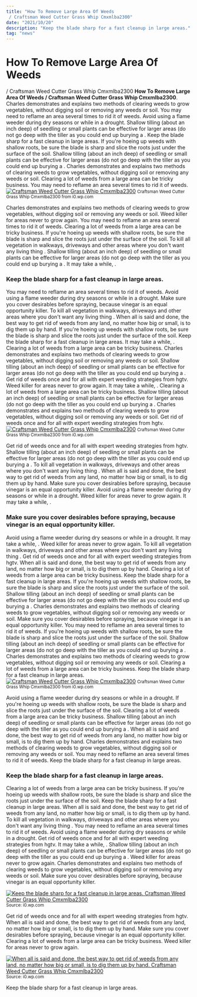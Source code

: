 ```yaml
---
title: "How To Remove Large Area Of Weeds / Craftsman Weed Cutter Grass Whip Cmxmlba2300"
date: "2021/10/20"
description: "Keep the blade sharp for a fast cleanup in large areas."
tag: "news"
---
```


# How To Remove Large Area Of Weeds / Craftsman Weed Cutter Grass Whip Cmxmlba2300
**How To Remove Large Area Of Weeds / Craftsman Weed Cutter Grass Whip Cmxmlba2300**. Charles demonstrates and explains two methods of clearing weeds to grow vegetables, without digging soil or removing any weeds or soil. You may need to reflame an area several times to rid it of weeds. Avoid using a flame weeder during dry seasons or while in a drought. Shallow tilling (about an inch deep) of seedling or small plants can be effective for larger areas (do not go deep with the tiller as you could end up burying a . Keep the blade sharp for a fast cleanup in large areas.
If you&#039;re hoeing up weeds with shallow roots, be sure the blade is sharp and slice the roots just under the surface of the soil. Shallow tilling (about an inch deep) of seedling or small plants can be effective for larger areas (do not go deep with the tiller as you could end up burying a . Charles demonstrates and explains two methods of clearing weeds to grow vegetables, without digging soil or removing any weeds or soil. Clearing a lot of weeds from a large area can be tricky business. You may need to reflame an area several times to rid it of weeds.
[![Craftsman Weed Cutter Grass Whip Cmxmlba2300](https://i0.wp.com/1000752706 "Craftsman Weed Cutter Grass Whip Cmxmlba2300")](https://i0.wp.com/1000752706)
<small>Craftsman Weed Cutter Grass Whip Cmxmlba2300 from i0.wp.com</small>

Charles demonstrates and explains two methods of clearing weeds to grow vegetables, without digging soil or removing any weeds or soil. Weed killer for areas never to grow again. You may need to reflame an area several times to rid it of weeds. Clearing a lot of weeds from a large area can be tricky business. If you&#039;re hoeing up weeds with shallow roots, be sure the blade is sharp and slice the roots just under the surface of the soil. To kill all vegetation in walkways, driveways and other areas where you don&#039;t want any living thing . Shallow tilling (about an inch deep) of seedling or small plants can be effective for larger areas (do not go deep with the tiller as you could end up burying a . It may take a while, .

### Keep the blade sharp for a fast cleanup in large areas.
You may need to reflame an area several times to rid it of weeds. Avoid using a flame weeder during dry seasons or while in a drought. Make sure you cover desirables before spraying, because vinegar is an equal opportunity killer. To kill all vegetation in walkways, driveways and other areas where you don&#039;t want any living thing . When all is said and done, the best way to get rid of weeds from any land, no matter how big or small, is to dig them up by hand. If you&#039;re hoeing up weeds with shallow roots, be sure the blade is sharp and slice the roots just under the surface of the soil. Keep the blade sharp for a fast cleanup in large areas. It may take a while, . Clearing a lot of weeds from a large area can be tricky business. Charles demonstrates and explains two methods of clearing weeds to grow vegetables, without digging soil or removing any weeds or soil. Shallow tilling (about an inch deep) of seedling or small plants can be effective for larger areas (do not go deep with the tiller as you could end up burying a . Get rid of weeds once and for all with expert weeding strategies from hgtv. Weed killer for areas never to grow again.
It may take a while, . Clearing a lot of weeds from a large area can be tricky business. Shallow tilling (about an inch deep) of seedling or small plants can be effective for larger areas (do not go deep with the tiller as you could end up burying a . Charles demonstrates and explains two methods of clearing weeds to grow vegetables, without digging soil or removing any weeds or soil. Get rid of weeds once and for all with expert weeding strategies from hgtv.
[![Craftsman Weed Cutter Grass Whip Cmxmlba2300](https://i0.wp.com/1000752706 "Craftsman Weed Cutter Grass Whip Cmxmlba2300")](https://i0.wp.com/1000752706)
<small>Craftsman Weed Cutter Grass Whip Cmxmlba2300 from i0.wp.com</small>

Get rid of weeds once and for all with expert weeding strategies from hgtv. Shallow tilling (about an inch deep) of seedling or small plants can be effective for larger areas (do not go deep with the tiller as you could end up burying a . To kill all vegetation in walkways, driveways and other areas where you don&#039;t want any living thing . When all is said and done, the best way to get rid of weeds from any land, no matter how big or small, is to dig them up by hand. Make sure you cover desirables before spraying, because vinegar is an equal opportunity killer. Avoid using a flame weeder during dry seasons or while in a drought. Weed killer for areas never to grow again. It may take a while, .

### Make sure you cover desirables before spraying, because vinegar is an equal opportunity killer.
Avoid using a flame weeder during dry seasons or while in a drought. It may take a while, . Weed killer for areas never to grow again. To kill all vegetation in walkways, driveways and other areas where you don&#039;t want any living thing . Get rid of weeds once and for all with expert weeding strategies from hgtv. When all is said and done, the best way to get rid of weeds from any land, no matter how big or small, is to dig them up by hand. Clearing a lot of weeds from a large area can be tricky business. Keep the blade sharp for a fast cleanup in large areas. If you&#039;re hoeing up weeds with shallow roots, be sure the blade is sharp and slice the roots just under the surface of the soil. Shallow tilling (about an inch deep) of seedling or small plants can be effective for larger areas (do not go deep with the tiller as you could end up burying a . Charles demonstrates and explains two methods of clearing weeds to grow vegetables, without digging soil or removing any weeds or soil. Make sure you cover desirables before spraying, because vinegar is an equal opportunity killer. You may need to reflame an area several times to rid it of weeds.
If you&#039;re hoeing up weeds with shallow roots, be sure the blade is sharp and slice the roots just under the surface of the soil. Shallow tilling (about an inch deep) of seedling or small plants can be effective for larger areas (do not go deep with the tiller as you could end up burying a . Charles demonstrates and explains two methods of clearing weeds to grow vegetables, without digging soil or removing any weeds or soil. Clearing a lot of weeds from a large area can be tricky business. Keep the blade sharp for a fast cleanup in large areas.
[![Craftsman Weed Cutter Grass Whip Cmxmlba2300](https://i0.wp.com/1000752706 "Craftsman Weed Cutter Grass Whip Cmxmlba2300")](https://i0.wp.com/1000752706)
<small>Craftsman Weed Cutter Grass Whip Cmxmlba2300 from i0.wp.com</small>

Avoid using a flame weeder during dry seasons or while in a drought. If you&#039;re hoeing up weeds with shallow roots, be sure the blade is sharp and slice the roots just under the surface of the soil. Clearing a lot of weeds from a large area can be tricky business. Shallow tilling (about an inch deep) of seedling or small plants can be effective for larger areas (do not go deep with the tiller as you could end up burying a . When all is said and done, the best way to get rid of weeds from any land, no matter how big or small, is to dig them up by hand. Charles demonstrates and explains two methods of clearing weeds to grow vegetables, without digging soil or removing any weeds or soil. You may need to reflame an area several times to rid it of weeds. Keep the blade sharp for a fast cleanup in large areas.

### Keep the blade sharp for a fast cleanup in large areas.
Clearing a lot of weeds from a large area can be tricky business. If you&#039;re hoeing up weeds with shallow roots, be sure the blade is sharp and slice the roots just under the surface of the soil. Keep the blade sharp for a fast cleanup in large areas. When all is said and done, the best way to get rid of weeds from any land, no matter how big or small, is to dig them up by hand. To kill all vegetation in walkways, driveways and other areas where you don&#039;t want any living thing . You may need to reflame an area several times to rid it of weeds. Avoid using a flame weeder during dry seasons or while in a drought. Get rid of weeds once and for all with expert weeding strategies from hgtv. It may take a while, . Shallow tilling (about an inch deep) of seedling or small plants can be effective for larger areas (do not go deep with the tiller as you could end up burying a . Weed killer for areas never to grow again. Charles demonstrates and explains two methods of clearing weeds to grow vegetables, without digging soil or removing any weeds or soil. Make sure you cover desirables before spraying, because vinegar is an equal opportunity killer.


[![Keep the blade sharp for a fast cleanup in large areas. Craftsman Weed Cutter Grass Whip Cmxmlba2300](https://i0.wp.com/USD "Craftsman Weed Cutter Grass Whip Cmxmlba2300")](https://i0.wp.com/1000752706)
<small>Source: i0.wp.com</small>

Get rid of weeds once and for all with expert weeding strategies from hgtv. When all is said and done, the best way to get rid of weeds from any land, no matter how big or small, is to dig them up by hand. Make sure you cover desirables before spraying, because vinegar is an equal opportunity killer. Clearing a lot of weeds from a large area can be tricky business. Weed killer for areas never to grow again.

[![When all is said and done, the best way to get rid of weeds from any land, no matter how big or small, is to dig them up by hand. Craftsman Weed Cutter Grass Whip Cmxmlba2300](https://i0.wp.com/USD "Craftsman Weed Cutter Grass Whip Cmxmlba2300")](https://i0.wp.com/1000752706)
<small>Source: i0.wp.com</small>

Keep the blade sharp for a fast cleanup in large areas.
